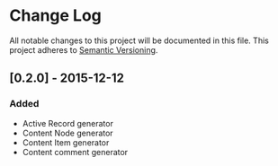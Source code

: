 # Change Log
All notable changes to this project will be documented in this file.
This project adheres to [Semantic Versioning](http://semver.org/).


## [0.2.0] - 2015-12-12
### Added
- Active Record generator
- Content Node generator
- Content Item generator
- Content comment generator
